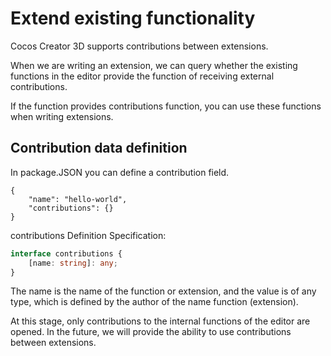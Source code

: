 # Extend existing functionality

Cocos Creator 3D supports contributions between extensions.

When we are writing an extension, we can query whether the existing functions in the editor provide the function of receiving external contributions.

If the function provides contributions function, you can use these functions when writing extensions.

## Contribution data definition

In package.JSON you can define a contribution field.

```json5
{
    "name": "hello-world",
    "contributions": {}
}
```

contributions Definition Specification:

```typescript
interface contributions {
    [name: string]: any;
}
```

The name is the name of the function or extension, and the value is of any type, which is defined by the author of the name function (extension).

At this stage, only contributions to the internal functions of the editor are opened. In the future, we will provide the ability to use contributions between extensions.